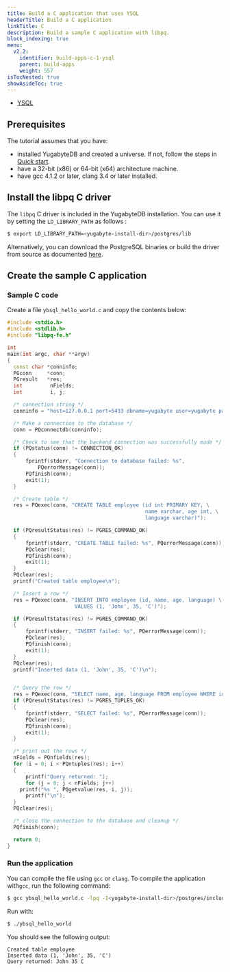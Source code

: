 ```yaml
---
title: Build a C application that uses YSQL
headerTitle: Build a C application
linkTitle: C
description: Build a sample C application with libpq.
block_indexing: true
menu:
  v2.2:
    identifier: build-apps-c-1-ysql
    parent: build-apps
    weight: 557
isTocNested: true
showAsideToc: true
---
```


<ul class="nav nav-tabs-alt nav-tabs-yb">

  <li >
    <a href="/v2.2/quick-start/build-apps/c/ysql" class="nav-link active">
      <i class="icon-postgres" aria-hidden="true"></i>
      YSQL
    </a>
  </li>

</ul>

## Prerequisites

The tutorial assumes that you have:

- installed YugabyteDB and created a universe. If not, follow the steps in [Quick start](../../../../quick-start/).
- have a 32-bit (x86) or 64-bit (x64) architecture machine.
- have gcc 4.1.2 or later, clang 3.4 or later installed.

## Install the libpq C driver

The `libpq` C driver is included in the YugabyteDB installation. You can use it by setting the `LD_LIBRARY_PATH` as follows :
  
```sh
$ export LD_LIBRARY_PATH=<yugabyte-install-dir>/postgres/lib
```

Alternatively, you can download the PostgreSQL binaries or build the driver from source as documented [here](https://www.postgresql.org/download/).

## Create the sample C application

### Sample C code

Create a file `ybsql_hello_world.c` and copy the contents below:

```cpp
#include <stdio.h>
#include <stdlib.h>
#include "libpq-fe.h"

int
main(int argc, char **argv)
{
  const char *conninfo;
  PGconn     *conn;
  PGresult   *res;
  int         nFields;
  int         i, j;

  /* connection string */
  conninfo = "host=127.0.0.1 port=5433 dbname=yugabyte user=yugabyte password=yugabyte";

  /* Make a connection to the database */
  conn = PQconnectdb(conninfo);

  /* Check to see that the backend connection was successfully made */
  if (PQstatus(conn) != CONNECTION_OK)
  {
      fprintf(stderr, "Connection to database failed: %s",
	      PQerrorMessage(conn));
      PQfinish(conn);
      exit(1);
  }

  /* Create table */
  res = PQexec(conn, "CREATE TABLE employee (id int PRIMARY KEY, \
                                             name varchar, age int, \
                                             language varchar)");

  if (PQresultStatus(res) != PGRES_COMMAND_OK)
  {
      fprintf(stderr, "CREATE TABLE failed: %s", PQerrorMessage(conn));
      PQclear(res);
      PQfinish(conn);
      exit(1);
  }
  PQclear(res);
  printf("Created table employee\n");

  /* Insert a row */
  res = PQexec(conn, "INSERT INTO employee (id, name, age, language) \
                      VALUES (1, 'John', 35, 'C')");

  if (PQresultStatus(res) != PGRES_COMMAND_OK)
  {
      fprintf(stderr, "INSERT failed: %s", PQerrorMessage(conn));
      PQclear(res);
      PQfinish(conn);
      exit(1);
  }
  PQclear(res);
  printf("Inserted data (1, 'John', 35, 'C')\n");


  /* Query the row */
  res = PQexec(conn, "SELECT name, age, language FROM employee WHERE id = 1");
  if (PQresultStatus(res) != PGRES_TUPLES_OK)
  {
      fprintf(stderr, "SELECT failed: %s", PQerrorMessage(conn));
      PQclear(res);
      PQfinish(conn);
      exit(1);
  }

  /* print out the rows */
  nFields = PQnfields(res);
  for (i = 0; i < PQntuples(res); i++)
  {
      printf("Query returned: ");
      for (j = 0; j < nFields; j++)
	printf("%s ", PQgetvalue(res, i, j));
      printf("\n");
  }
  PQclear(res);

  /* close the connection to the database and cleanup */
  PQfinish(conn);

  return 0;
}
```

### Run the application

You can compile the file using `gcc` or `clang`.
To compile the application with`gcc`, run the following command:

```sh
$ gcc ybsql_hello_world.c -lpq -I<yugabyte-install-dir>/postgres/include -o ybsql_hello_world
```

Run with:

```sh
$ ./ybsql_hello_world
```

You should see the following output:

```
Created table employee
Inserted data (1, 'John', 35, 'C')
Query returned: John 35 C 
```
